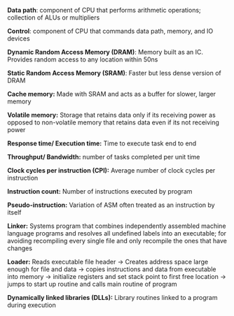 **Data path**: component of CPU that performs arithmetic operations; collection of ALUs or multipliers

**Control**: component of CPU that commands data path, memory, and IO devices

**Dynamic Random Access Memory (DRAM)**: Memory built as an IC. Provides random access to any location within 50ns 

**Static Random Access Memory (SRAM)**: Faster but less dense version of DRAM

**Cache memory:** Made with SRAM and acts as a buffer for slower, larger memory

**Volatile memory:** Storage that retains data only if its receiving power as opposed to non-volatile memory that retains data even if its not receiving power

**Response time/ Execution time:** Time to execute task end to end

**Throughput/ Bandwidth:** number of tasks completed per unit time

**Clock cycles per instruction (CPI):** Average number of clock cycles per instruction

**Instruction count:** Number of instructions executed by program

**Pseudo-instruction:** Variation of ASM often treated as an instruction by itself

**Linker:** Systems program that combines independently assembled machine language programs and resolves all undefined labels into an executable; for avoiding recompiling every single file and only recompile the ones that have changes

**Loader:** Reads executable file header $\rightarrow$ Creates address space large enough for file and data $\rightarrow$ copies instructions and data from executable into memory $\rightarrow$ initialize registers and set stack point to first free location $\rightarrow$ jumps to start up routine and calls main routine of program

**Dynamically linked libraries (DLLs):** Library routines linked to a program during execution

